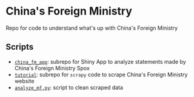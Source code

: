 # China's Foreign Ministry
Repo for code to understand what's up with China's Foreign Ministry

## Scripts
- [`china_fm_app`](china_fm_app): subrepo for Shiny App to analyze statements made by China's Foreign Ministry Spox
- [`tutorial`](tutorial): subrepo for `scrapy` code to scrape China's Foreign Ministry website
- [`analyze_mf.py`](analyze_mf.py): script to clean scraped data
